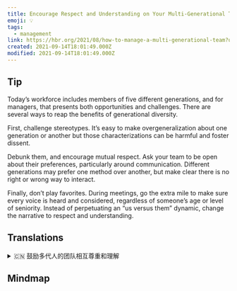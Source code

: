 ```yaml
---
title: Encourage Respect and Understanding on Your Multi-Generational Team
emoji: 💡
tags:
  - management
link: https://hbr.org/2021/08/how-to-manage-a-multi-generational-team?utm_medium=email&utm_source=newsletter_daily&utm_campaign=mtod_notactsubs
created: 2021-09-14T18:01:49.000Z
modified: 2021-09-14T18:01:49.000Z
---
```


## Tip

Today’s workforce includes members of five different generations, and for managers, that presents both opportunities and challenges. There are several ways to reap the benefits of generational diversity.

First, challenge stereotypes. It’s easy to make overgeneralization about one generation or another but those characterizations can be harmful and foster dissent.

Debunk them, and encourage mutual respect. Ask your team to be open about their preferences, particularly around communication. Different generations may prefer one method over another, but make clear there is no right or wrong way to interact.

Finally, don’t play favorites. During meetings, go the extra mile to make sure every voice is heard and considered, regardless of someone’s age or level of seniority. Instead of perpetuating an “us versus them” dynamic, change the narrative to respect and understanding.

## Translations

<details>
   <summary>🇨🇳 鼓励多代人的团队相互尊重和理解 </summary>

今天的劳动力有 5 代人，对于管理者来说，这既是机遇，也是挑战。有几种方法可以从代际多样性中获益。

首先，挑战成见。 对这一代人或那一代人进行过度概括是很容易的，但这些描述可能是有害的，并会滋生异议。

揭穿他们，鼓励相互尊重。让你的团队公开他们的喜好，尤其是在沟通方面。不同的世代可能更喜欢一种方法而不是另一种，但要清楚，没有正确或错误的互动方式。

最后，不要偏心。 在会议期间，尽最大努力确保每个人的声音都被听到和考虑，不管他的年龄和资历。 与其让“我们和他们”的对抗永久化，不如将叙事转变为尊重和理解。

</details>

## Mindmap

![]()

